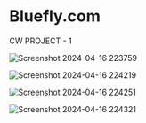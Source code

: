 # Bluefly.com

CW PROJECT - 1

![Screenshot 2024-04-16 223759](https://github.com/Rohitsingh13131313/Bluefly.com/assets/153498704/4655bb82-7c54-4ba3-b03a-02c81e943d27)

![Screenshot 2024-04-16 224219](https://github.com/Rohitsingh13131313/Bluefly.com/assets/153498704/3ec419bf-eeb6-4ec6-84e0-1a2bf5b7512d)


![Screenshot 2024-04-16 224251](https://github.com/Rohitsingh13131313/Bluefly.com/assets/153498704/90c8c8f3-f8e5-40f8-ae11-c27e5bfa5fde)


![Screenshot 2024-04-16 224321](https://github.com/Rohitsingh13131313/Bluefly.com/assets/153498704/c20b9699-5b12-4d45-8833-82c51c432e4e)

